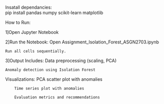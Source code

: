 Insatall dependancies:	
	pip install pandas numpy scikit-learn matplotlib

How to Run:

1]Open Jupyter Notebook

2]Run the Notebook:
	Open Assignment_Isolation_Forest_ASGN2703.ipynb
 
	Run all cells sequentially.

3]Output Includes:
	Data preprocessing (scaling, PCA)
 
	Anomaly detection using Isolation Forest

Visualizations:
		PCA scatter plot with anomalies

		Time series plot with anomalies

		Evaluation metrics and recommendations

	
